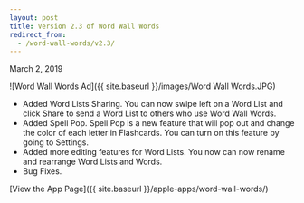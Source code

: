 ```yaml
---
layout: post
title: Version 2.3 of Word Wall Words
redirect_from:
  - /word-wall-words/v2.3/
---
```


March 2, 2019

![Word Wall Words Ad]({{ site.baseurl }}/images/Word Wall Words.JPG)

- Added Word Lists Sharing. You can now swipe left on a Word List and click Share to send a Word List to others who use Word Wall Words.
- Added Spell Pop. Spell Pop is a new feature that will pop out and change the color of each letter in Flashcards. You can turn on this feature by going to Settings.
- Added more editing features for Word Lists. You now can now rename and rearrange Word Lists and Words.
- Bug Fixes.

[View the App Page]({{ site.baseurl }}/apple-apps/word-wall-words/)
